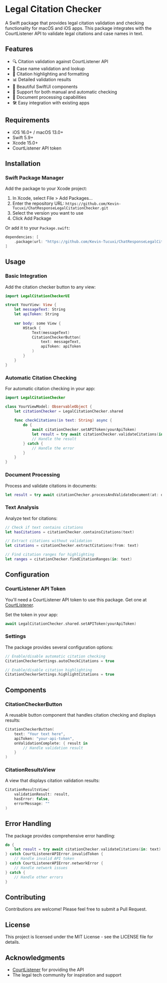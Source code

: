 # Legal Citation Checker

A Swift package that provides legal citation validation and checking functionality for macOS and iOS apps. This package integrates with the CourtListener API to validate legal citations and case names in text.

## Features

- 🔍 Citation validation against CourtListener API
- 📝 Case name validation and lookup
- 🎯 Citation highlighting and formatting
- 📊 Detailed validation results
- 🎨 Beautiful SwiftUI components
- 🔄 Support for both manual and automatic checking
- 📄 Document processing capabilities
- 🛠️ Easy integration with existing apps

## Requirements

- iOS 16.0+ / macOS 13.0+
- Swift 5.9+
- Xcode 15.0+
- CourtListener API token

## Installation

### Swift Package Manager

Add the package to your Xcode project:

1. In Xcode, select File > Add Packages...
2. Enter the repository URL: `https://github.com/Kevin-Tucuxi/ChatResponseLegalCitationChecker.git`
3. Select the version you want to use
4. Click Add Package

Or add it to your `Package.swift`:

```swift
dependencies: [
    .package(url: "https://github.com/Kevin-Tucuxi/ChatResponseLegalCitationChecker.git", from: "1.0.0")
]
```

## Usage

### Basic Integration

Add the citation checker button to any view:

```swift
import LegalCitationCheckerUI

struct YourView: View {
    let messageText: String
    let apiToken: String
    
    var body: some View {
        HStack {
            Text(messageText)
            CitationCheckerButton(
                text: messageText,
                apiToken: apiToken
            )
        }
    }
}
```

### Automatic Citation Checking

For automatic citation checking in your app:

```swift
import LegalCitationChecker

class YourViewModel: ObservableObject {
    let citationChecker = LegalCitationChecker.shared
    
    func checkCitations(in text: String) async {
        do {
            await citationChecker.setAPIToken(yourApiToken)
            let result = try await citationChecker.validateCitations(in: text)
            // Handle the result
        } catch {
            // Handle the error
        }
    }
}
```

### Document Processing

Process and validate citations in documents:

```swift
let result = try await citationChecker.processAndValidateDocument(at: documentURL)
```

### Text Analysis

Analyze text for citations:

```swift
// Check if text contains citations
let hasCitations = citationChecker.containsCitations(text)

// Extract citations without validation
let citations = citationChecker.extractCitations(from: text)

// Find citation ranges for highlighting
let ranges = citationChecker.findCitationRanges(in: text)
```

## Configuration

### CourtListener API Token

You'll need a CourtListener API token to use this package. Get one at [CourtListener](https://www.courtlistener.com/api/rest-info/).

Set the token in your app:

```swift
await LegalCitationChecker.shared.setAPIToken(yourApiToken)
```

### Settings

The package provides several configuration options:

```swift
// Enable/disable automatic citation checking
CitationCheckerSettings.autoCheckCitations = true

// Enable/disable citation highlighting
CitationCheckerSettings.highlightCitations = true
```

## Components

### CitationCheckerButton

A reusable button component that handles citation checking and displays results:

```swift
CitationCheckerButton(
    text: "Your text here",
    apiToken: "your-api-token",
    onValidationComplete: { result in
        // Handle validation result
    }
)
```

### CitationResultsView

A view that displays citation validation results:

```swift
CitationResultsView(
    validationResult: result,
    hasError: false,
    errorMessage: ""
)
```

## Error Handling

The package provides comprehensive error handling:

```swift
do {
    let result = try await citationChecker.validateCitations(in: text)
} catch CourtListenerAPIError.invalidToken {
    // Handle invalid API token
} catch CourtListenerAPIError.networkError {
    // Handle network issues
} catch {
    // Handle other errors
}
```

## Contributing

Contributions are welcome! Please feel free to submit a Pull Request.

## License

This project is licensed under the MIT License - see the LICENSE file for details.

## Acknowledgments

- [CourtListener](https://www.courtlistener.com/) for providing the API
- The legal tech community for inspiration and support 